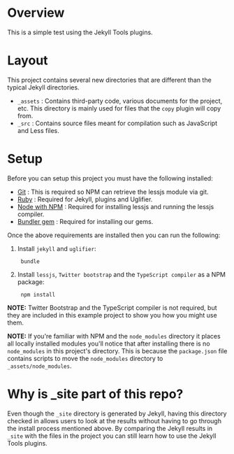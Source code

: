 # Overview

This is a simple test using the Jekyll Tools plugins.

# Layout

This project contains several new directories that are different than the typical Jekyll directories.

- `_assets` : Contains third-party code, various documents for the project, etc. This directory is mainly used for files that the `copy` plugin will copy from.
- `_src` : Contains source files meant for compilation such as JavaScript and Less files.

# Setup

Before you can setup this project you must have the following installed:

- [Git](http://git-scm.com/) : This is required so NPM can retrieve the lessjs module via git.
- [Ruby](http://www.ruby-lang.org/) : Required for Jekyll, plugins and Uglifier.
- [Node with NPM](http://nodejs.org/) : Required for installing lessjs and running the lessjs compiler.
- [Bundler gem](http://gembundler.com/) : Required for installing our gems.

Once the above requirements are installed then you can run the following:

1. Install `jekyll` and `uglifier`:

		bundle

2. Install `lessjs`, `Twitter bootstrap` and the `TypeScript compiler` as a NPM package:

		npm install


**NOTE:** Twitter Bootstrap and the TypeScript compiler is not required, but they are included in this example project to show you how you might use them.

**NOTE:** If you're familiar with NPM and the `node_modules` directory it places all locally installed modules you'll notice that after installing there is no `node_modules` in this project's directory. This is because the `package.json` file contains scripts to move the `node_modules` directory to `_assets/node_modules`.


# Why is _site part of this repo?

Even though the `_site` directory is generated by Jekyll, having this directory checked in allows users to look at the results without having to go through the install process mentioned above. By comparing the Jekyll results in `_site` with the files in the project you can still learn how to use the Jekyll Tools plugins.